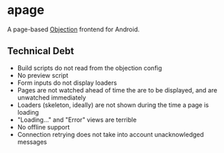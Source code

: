 # apage

A page-based [Objection](https://github.com/radical-ui/objection) frontend for Android.

## Technical Debt

- Build scripts do not read from the objection config
- No preview script
- Form inputs do not display loaders
- Pages are not watched ahead of time the are to be displayed, and are unwatched immediately
- Loaders (skeleton, ideally) are not shown during the time a page is loading 
- "Loading..." and "Error" views are terrible
- No offline support
- Connection retrying does not take into account unacknowledged messages
